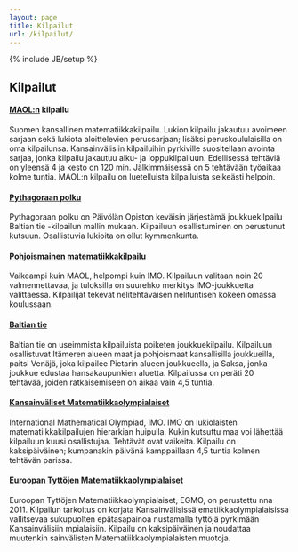 ```yaml
---
layout: page
title: Kilpailut
url: /kilpailut/
---
```

{% include JB/setup %}

## <a name="kilpailut"></a>Kilpailut

#### [MAOL:n](MAOL/) kilpailu

Suomen kansallinen matematiikkakilpailu. Lukion kilpailu jakautuu
avoimeen sarjaan sekä lukiota aloittelevien perussarjaan; lisäksi
peruskoululaisilla on oma kilpailunsa. Kansainvälisiin
kilpailuihin pyrkiville suositellaan avointa sarjaa, jonka
kilpailu jakautuu alku- ja loppukilpailuun.  Edellisessä tehtäviä
on yleensä 4 ja kesto on 120 min. Jälkimmäisessä on 5 tehtävään
työaikaa kolme tuntia.  MAOL:n kilpailu on luetelluista
kilpailuista selkeästi helpoin.

#### [Pythagoraan polku](pythagoras/)

Pythagoraan polku on Päivölän Opiston keväisin järjestämä
joukkuekilpailu Baltian tie -kilpailun mallin mukaan. Kilpailuun
osallistuminen on perustunut kutsuun. Osallistuvia lukioita on
ollut kymmenkunta.

#### [Pohjoismainen matematiikkakilpailu](PM/)

Vaikeampi kuin MAOL, helpompi kuin IMO. Kilpailuun valitaan
noin&nbsp;20 valmennettavaa, ja tuloksilla on suurehko merkitys
IMO-joukkuetta valittaessa. Kilpailijat tekevät nelitehtäväisen
nelituntisen kokeen omassa koulussaan.

#### [Baltian tie](Baltian_tie/)

Baltian tie on useimmista kilpailuista poiketen joukkuekilpailu.
Kilpailuun osallistuvat Itämeren alueen maat ja pohjoismaat
kansallisilla joukkueilla, paitsi Venäjä, joka kilpailee Pietarin
alueen joukkueella, ja Saksa, jonka joukkue edustaa
hansakaupunkien aluetta.  Kilpailussa on peräti 20 tehtävää,
joiden ratkaisemiseen on aikaa vain 4,5 tuntia.

#### [Kansainväliset Matematiikkaolympialaiset](IMO/)

<span lang="en">International Mathematical Olympiad</span>, IMO.
IMO on lukiolaisten matematiikkakilpailujen hierarkian huipulla.
Kukin kutsuttu maa voi lähettää kilpailuun kuusi osallistujaa.
Tehtävät ovat vaikeita.  Kilpailu on kaksipäiväinen; kumpanakin
päivänä kamppaillaan 4,5 tuntia kolmen tehtävän parissa.

#### [Euroopan Tyttöjen Matematiikkaolympialaiset](EGMO/)

Euroopan Tyttöjen Matematiikkaolympialaiset, EGMO, on perustettu
nna 2011. Kilpailun tarkoitus on korjata Kansainvälisissä
ematiikkaolympialaisissa vallitsevaa sukupuolten epätasapainoa
nustamalla tyttöjä pyrkimään Kansainvälisiin
mpialaisiin. Kilpailu on kaksipäiväinen ja noudattaa muutenkin
sainvälisten Matematiikkaolympialaisten muotoja.
